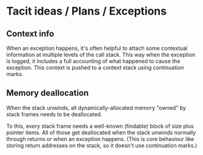 # Tacit ideas / Plans / Exceptions

## Context info

When an exception happens, it's often helpful to attach some contextual information at multiple levels of the call stack. This way when the exception is logged, it includes a full accounting of what happened to cause the exception. This context is pushed to a context stack using continuation marks.

## Memory deallocation

When the stack unwinds, all dynamically-allocated memory "owned" by stack frames needs to be deallocated.

To this, every stack frame needs a well-known (findable) block of size plus pointer items. All of those get deallocated when the stack unwinds normally through returns or when an exception happens. (This is core behaviour like storing return addresses on the stack, so it doesn't use continuation marks.)
